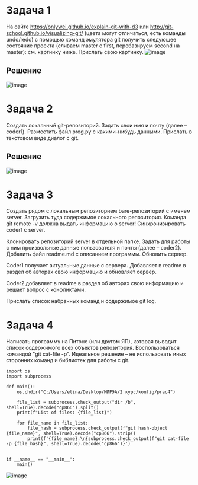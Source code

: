 # Задача 1
На сайте https://onlywei.github.io/explain-git-with-d3 или http://git-school.github.io/visualizing-git/ (цвета могут отличаться, есть команды undo/redo) с помощью команд эмулятора git получить следующее состояние проекта (сливаем master с first, перебазируем second на master): см. картинку ниже. Прислать свою картинку.
![image](https://github.com/user-attachments/assets/e7aa033c-a880-4b38-9151-ca59681e7457)

## Решение
![image](https://github.com/user-attachments/assets/1dc98ae4-bab7-4df7-b991-eb68880a5b2a)


# Задача 2
Создать локальный git-репозиторий. Задать свои имя и почту (далее – coder1). Разместить файл prog.py с какими-нибудь данными. Прислать в текстовом виде диалог с git.

## Решение
![image](https://github.com/user-attachments/assets/0c429850-6e87-4fa2-a3bb-8905bc6a5e11)

# Задача 3
Создать рядом с локальным репозиторием bare-репозиторий с именем server. Загрузить туда содержимое локального репозитория. Команда git remote -v должна выдать информацию о server! Синхронизировать coder1 с server.

Клонировать репозиторий server в отдельной папке. Задать для работы с ним произвольные данные пользователя и почты (далее – coder2). Добавить файл readme.md с описанием программы. Обновить сервер.

Coder1 получает актуальные данные с сервера. Добавляет в readme в раздел об авторах свою информацию и обновляет сервер.

Coder2 добавляет в readme в раздел об авторах свою информацию и решает вопрос с конфликтами.

Прислать список набранных команд и содержимое git log.

# Задача 4
Написать программу на Питоне (или другом ЯП), которая выводит список содержимого всех объектов репозитория. Воспользоваться командой "git cat-file -p". Идеальное решение – не использовать иных сторонних команд и библиотек для работы с git.

```
import os
import subprocess

def main():
    os.chdir("C:/Users/elina/Desktop/МИРЭА/2 курс/konfig/prac4")

    file_list = subprocess.check_output("dir /b", shell=True).decode("cp866").split()
    print(f"List of files: {file_list}")

    for file_name in file_list:
        file_hash = subprocess.check_output(f"git hash-object {file_name}", shell=True).decode("cp866").strip()
        print(f'{file_name}:\n{subprocess.check_output(f"git cat-file -p {file_hash}", shell=True).decode("cp866")}')


if __name__ == "__main__":
    main()
```
![image](https://github.com/user-attachments/assets/ddb2c1a7-a8b5-4616-bdb9-165ecb1a949b)
